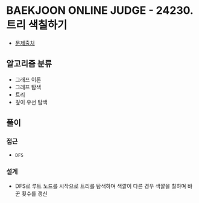 # BAEKJOON ONLINE JUDGE - 24230. 트리 색칠하기

- [문제출처](https://www.acmicpc.net/problem/24230 '24230. 트리 색칠하기')

## 알고리즘 분류

- 그래프 이론
- 그래프 탐색
- 트리
- 깊이 우선 탐색

## 풀이

### 접근

- `DFS`

### 설계

- DFS로 루트 노드를 시작으로 트리를 탐색하며 색깔이 다른 경우 색깔을 칠하며 바꾼 횟수를 갱신
